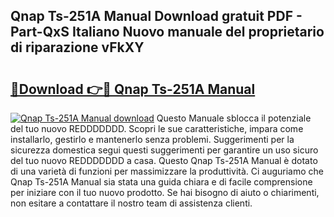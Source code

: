 ## Qnap Ts-251A Manual Download gratuit PDF - Part-QxS Italiano Nuovo manuale del proprietario di riparazione vFkXY

# <h2><a href="http://dfam33.blite.top/?on=Qnap+Ts-251A+Manual">🔗Download 👉🔴 Qnap Ts-251A Manual</a></h2>

[![Qnap Ts-251A Manual download](https://i.imgur.com/lujVjoI.png)](http://dfam33.blite.top/?on=Qnap+Ts-251A+Manual)
Questo Manuale sblocca il potenziale del tuo nuovo REDDDDDDD. Scopri le sue caratteristiche, impara come installarlo, gestirlo e mantenerlo senza problemi. Suggerimenti per la sicurezza domestica segui questi suggerimenti per garantire un uso sicuro del tuo nuovo REDDDDDDD a casa. Questo Qnap Ts-251A Manual è dotato di una varietà di funzioni per massimizzare la produttività. Ci auguriamo che Qnap Ts-251A Manual sia stata una guida chiara e di facile comprensione per iniziare con il tuo nuovo prodotto. Se hai bisogno di aiuto o chiarimenti, non esitare a contattare il nostro team di assistenza clienti.
